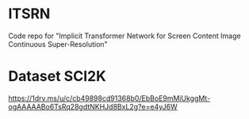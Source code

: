 # ITSRN
Code repo for "Implicit Transformer Network for Screen Content Image Continuous Super-Resolution" 
# Dataset SCI2K
https://1drv.ms/u/c/cb49898cd91368b0/EbBoE9mMiUkggMt-ogAAAAABo6TsRq28gdtNKHJd8BxL2g?e=e4yJ6W
